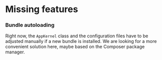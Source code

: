 Missing features
================

### Bundle autoloading

Right now, the `AppKernel` class and the configuration files have to be
adjusted manually if a new bundle is installed. We are looking for a more
convenient solution here, maybe based on the Composer package manager.
